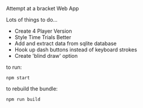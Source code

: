Attempt at a bracket Web App

Lots of things to do...
* Create 4 Player Version
* Style Time Trials Better
* Add and extract data from sqlite database
* Hook up dash buttons instead of keyboard strokes
* Create 'blind draw' option

to run:

    npm start
    
to rebuild the bundle:

    npm run build

